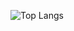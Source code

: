 
![Top Langs](https://github-readme-stats.vercel.app/api/top-langs/?username=govindtilwani07&layout=compact&text_color=daf7dc&bg_color=151515&hide=css,html,php,java)
